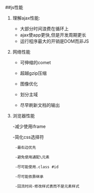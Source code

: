 ##js性能

1. 理解ajax性能:
    - 大部分时间浪费在循环上
    - ajax使app更快,但是开发周期更长
    - 运行程序最大的开销是DOM而非JS

2. 网络性能

    - 可伸缩的comet

    - 超越gzip压缩

    - 图像优化

    - 划分主域

    - 尽早刷新文档的输出

3. 浏览器性能

    -减少使用iframe

    -简化css选择符

        -最右边优先

        -避免使用通配\元素

        -尽可能使用.class #id

        -尽可能依靠继承

        -回流时间-修改样式表而不是元素样式